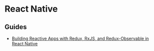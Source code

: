 # React Native


## Guides
- [Building Reactive Apps with Redux, RxJS, and Redux-Observable in React Native](https://www.toptal.com/react-native/react-redux-rxjs-tutorial)